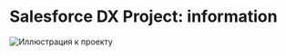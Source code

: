 # Salesforce DX Project: information

![Иллюстрация к проекту](https://res.cloudinary.com/hy4kyit2a/f_auto,fl_lossy,q_70/learn/modules/lightning-web-components-basics/handle-events-in-lightning-web-components/images/cb117f7a984e3d46bb61d92e15805192_kix.54qhktfi7471.png)